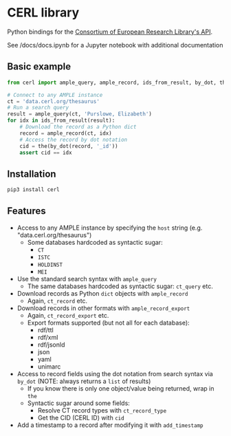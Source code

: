 # CERL library

Python bindings for the [Consortium of European Research Library's API](https://data.cerl.org).

See /docs/docs.ipynb for a Jupyter notebook with additional documentation

## Basic example

```python
from cerl import ample_query, ample_record, ids_from_result, by_dot, the

# Connect to any AMPLE instance
ct = 'data.cerl.org/thesaurus'
# Run a search query
result = ample_query(ct, 'Purslowe, Elizabeth')
for idx in ids_from_result(result):
    # Download the record as a Python dict
    record = ample_record(ct, idx)
    # Access the record by dot notation
    cid = the(by_dot(record, '_id'))
    assert cid == idx
```

## Installation

```bash
pip3 install cerl
```

## Features
* Access to any AMPLE instance by specifying the `host` string (e.g. "data.cerl.org/thesaurus")
  * Some databases hardcoded as syntactic sugar:
    * `CT` 
    * `ISTC`
    * `HOLDINST`
    * `MEI`
* Use the standard search syntax with `ample_query`
  * The same databases hardcoded as syntactic sugar: `ct_query` etc.
* Download records as Python `dict` objects with `ample_record`
  * Again, `ct_record` etc.
* Download records in other formats with `ample_record_export`
  * Again, `ct_record_export` etc.
  * Export formats supported (but not all for each database):
    * rdf/ttl
    * rdf/xml
    * rdf/jsonld
    * json
    * yaml
    * unimarc
* Access to record fields using the dot notation from search syntax via `by_dot` (NOTE: always returns a `list` of results)
    * If you know there is only one object/value being returned, wrap in `the`
    * Syntactic sugar around some fields:
      * Resolve CT record types with `ct_record_type`
      * Get the CID (CERL ID) with `cid`
* Add a timestamp to a record after modifying it with `add_timestamp`


    
    
